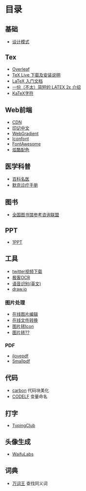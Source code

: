 # 目录

## 基础

- [设计模式](https://refactoringguru.cn/)

## Tex

- [Overleaf](https://cn.overleaf.com/login)
- [TeX Live 下载及安装说明](https://liam.page/texlive/)
- [LaTeX 入门文档](https://liam.page/2014/09/08/latex-introduction/)
- [一份（不太）简短的 LATEX 2ε 介绍](https://mirrors.tuna.tsinghua.edu.cn/CTAN/info/lshort/chinese/lshort-zh-cn.pdf)
- [KaTeX字符](https://katex.org/docs/supported.html)

## Web前端

- [CDN](http://www.staticfile.org/)
- [印记中文](https://docschina.org/)
- [WebGradient](https://webgradients.com/)
- [Iconfont](https://www.iconfont.cn/)
- [FontAwesome](https://fa5.dashgame.com/#/%E4%B8%BB%E9%A1%B5)
- [炫酷配色](https://www.coocolors.com/)

## 医学科普

- [百科名医](https://www.baikemy.com/)
- [默克诊疗手册](https://www.msdmanuals.cn/)

## 图书

- [全国图书馆参考咨询联盟](http://www.ucdrs.superlib.net/)

## PPT

- [1PPT](http://www.1ppt.com/)

## 工具

- [twitter视频下载](https://twdown.net/)
- [极客OCR](http://www.gkocr.com/web/index.html)
- [语音识别(英文)](https://speech-to-text-demo.ng.bluemix.net/)
- [draw.io](https://app.diagrams.net/)

### 图片处理

- [在线图片编辑](https://www.photopea.com/)
- [在线文件转换](https://www.online-convert.com/)
- [图片转Icon](https://realfavicongenerator.net/)
- [图片转??](https://convertio.co/zh/cur-converter/)

### PDF

- [ilovepdf](https://www.ilovepdf.com/zh-cn)
- [Smallpdf](https://smallpdf.com/cn/)

## 代码

- [carbon](https://carbon.now.sh/) 代码块美化
- [CODELF](https://unbug.github.io/codelf/) 变量命名

## 打字

- [TypingClub](https://www.typingclub.com/sportal/)

## 头像生成

- [WaifuLabs](https://waifulabs.com/)

## 词典

- [万词王](https://wantwords.thunlp.org/home/) 查找同义词
